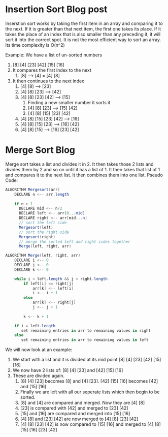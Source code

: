 
# Insertion Sort Blog post

Inserstion sort works by taking the first item in an array and comparing it to the next. If it is greater than that next item, the first one takes its place. If it takes the place of an index that is also smaller than any preceding it, it will sort it into the correct spot.
It is not the most efficient way to sort an array. Its time complexity is O(n^2)

Example: We have a list of un-sorted numbers

1. [8] [4] [23] [42] [15] [16]
2. It compares the first index to the next
    1. [8] --> [4] = [4] [8]
3. It then continues to the next index
    1. [4] [8] --> [23]
    2. [4] [8] [23] --> [42]
    3. [4] [8] [23] [42] --> [15]
        1. Finding a new smaller number it sorts it
        2. [4] [8] [23] --> [15] [42]
        3. [4] [8] [15] [23] [42]
    4. [4] [8] [15] [23] [42] --> [16]
    5. [4] [8] [15] [23] --> [16] [42]
    6. [4] [8] [15] --> [16] [23] [42]

# Merge Sort Blog

Merge sort takes a list and divides it in 2. It then takes those 2 lists and divides them by 2 and so on until it has a list of 1. It then takes that list of 1 and compares it to the next list. It then combines them into one list.
Pseudo Code:

```C#
ALGORITHM Mergesort(arr)
    DECLARE n <-- arr.length
           
    if n > 1
      DECLARE mid <-- n/2
      DECLARE left <-- arr[0...mid]
      DECLARE right <-- arr[mid...n]
      // sort the left side
      Mergesort(left)
      // sort the right side
      Mergesort(right)
      // merge the sorted left and right sides together
      Merge(left, right, arr)

ALGORITHM Merge(left, right, arr)
    DECLARE i <-- 0
    DECLARE j <-- 0
    DECLARE k <-- 0

    while i < left.length && j < right.length
        if left[i] <= right[j]
            arr[k] <-- left[i]
            i <-- i + 1
        else
            arr[k] <-- right[j]
            j <-- j + 1
            
        k <-- k + 1

    if i = left.length
       set remaining entries in arr to remaining values in right
    else
       set remaining entries in arr to remaining values in left

```

We will now look at an example:

1. We start with a list and it is divided at its mid point [8] [4] [23] [42] [15] [16]
2. We now have 2 lists of: [8] [4] [23] and [42] [15] [16]
3. These are divided again.
    1. [8] [4] [23] becomes [8] and [4] [23]. [42] [15] [16] becomes [42] and [15] [16]
    2. Finally we are left with all our seperate lists which then begin to be sorted. 
    3. [8] and [4] are compared and merged. Now they are [4] [8]
    4. [23] is compared with [42] and merged to [23] [42]
    5. [15] and [16] are compared and merged into [15] [16]
    6. [4] [8] and [23] [42] are now merged to [4] [8] [23] [42]
    7. [4] [8] [23] [42] is now compared to [15] [16] and merged to [4] [8] [15] [16] [23] [42]

